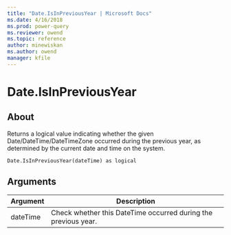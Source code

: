 ```yaml
---
title: "Date.IsInPreviousYear | Microsoft Docs"
ms.date: 4/16/2018
ms.prod: power-query
ms.reviewer: owend
ms.topic: reference
author: minewiskan
ms.author: owend
manager: kfile
---
```

# Date.IsInPreviousYear

  
## About  
Returns a logical value indicating whether the given Date/DateTime/DateTimeZone occurred during the previous year, as determined by the current date and time on the system.  
  
```  
Date.IsInPreviousYear(dateTime) as logical  
```  
  
## Arguments  
  
|Argument|Description|  
|------------|---------------|  
|dateTime|Check whether this DateTime occurred during the previous year.|  
  
